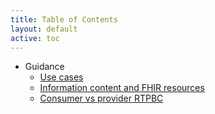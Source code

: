 ```yaml
---
title: Table of Contents
layout: default
active: toc
---
```


* Guidance
    * <a href="Use_cases.html">Use cases</a>
    * <a href="Information_content_and_FHIR_resources.html">Information content and FHIR resources</a>
    * <a href="Consumer_vs_provider_RTPBC.html">Consumer vs provider RTPBC</a>
